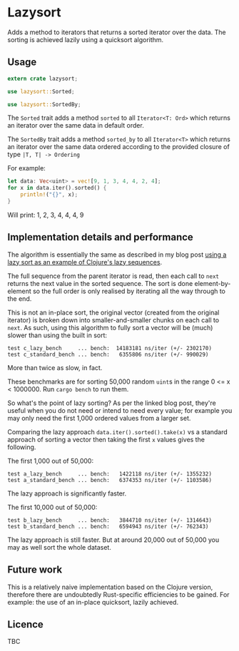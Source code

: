 # Lazysort

Adds a method to iterators that returns a sorted iterator over the data.  The sorting is achieved lazily using a quicksort algorithm.

## Usage

```rust
extern crate lazysort;

use lazysort::Sorted;

use lazysort::SortedBy;
```

The `Sorted` trait adds a method `sorted` to all `Iterator<T: Ord>` which returns an iterator over the same data in default order.

The `SortedBy` trait adds a method `sorted_by` to all `Iterator<T>` which returns an iterator over the same data ordered according to the provided closure of type `|T, T| -> Ordering`

For example:

```rust
let data: Vec<uint> = vec![9, 1, 3, 4, 4, 2, 4];
for x in data.iter().sorted() {
	println!("{}", x);
}
```

Will print: 1, 2, 3, 4, 4, 4, 9

## Implementation details and performance

The algorithm is essentially the same as described in my blog post [using a lazy sort as an example of Clojure's lazy sequences](http://benashford.github.io/blog/2014/03/22/the-power-of-lazy-sequences/).

The full sequence from the parent iterator is read, then each call to `next` returns the next value in the sorted sequence.  The sort is done element-by-element so the full order is only realised by iterating all the way through to the end.

This is not an in-place sort, the original vector (created from the original iterator) is broken down into smaller-and-smaller chunks on each call to `next`.  As such, using this algorithm to fully sort a vector will be (much) slower than using the built in sort:

```
test c_lazy_bench     ... bench:  14183181 ns/iter (+/- 2302170)
test c_standard_bench ... bench:   6355806 ns/iter (+/- 990029)
```

More than twice as slow, in fact.

These benchmarks are for sorting 50,000 random `uint`s in the range 0 <= x < 1000000.  Run `cargo bench` to run them.

So what's the point of lazy sorting?  As per the linked blog post, they're useful when you do not need or intend to need every value; for example you may only need the first 1,000 ordered values from a larger set.

Comparing the lazy approach `data.iter().sorted().take(x)` vs a standard approach of sorting a vector then taking the first `x` values gives the following.

The first 1,000 out of 50,000:

```
test a_lazy_bench     ... bench:   1422118 ns/iter (+/- 1355232)
test a_standard_bench ... bench:   6374353 ns/iter (+/- 1103586)
```

The lazy approach is significantly faster.

The first 10,000 out of 50,000:

```
test b_lazy_bench     ... bench:   3844710 ns/iter (+/- 1314643)
test b_standard_bench ... bench:   6594943 ns/iter (+/- 762343)
```

The lazy approach is still faster.  But at around 20,000 out of 50,000 you may as well sort the whole dataset.

## Future work

This is a relatively naive implementation based on the Clojure version, therefore there are undoubtedly Rust-specific efficiencies to be gained. For example: the use of an in-place quicksort, lazily achieved.

## Licence 

TBC